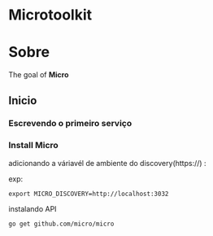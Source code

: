 # Microtoolkit


# Sobre
The goal of **Micro** 

## Inicio

### Escrevendo o primeiro serviço


### Install Micro

adicionando a váriavél de ambiente do discovery(https://) :

exp:
```shell
export MICRO_DISCOVERY=http://localhost:3032
```

instalando API
```shell
go get github.com/micro/micro
```

